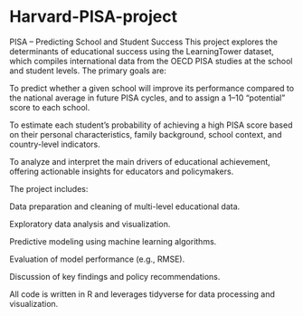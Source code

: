 # Harvard-PISA-project
PISA  – Predicting School and Student Success
This project explores the determinants of educational success using the LearningTower dataset, which compiles international data from the OECD PISA studies at the school and student levels. The primary goals are:

To predict whether a given school will improve its performance compared to the national average in future PISA cycles, and to assign a 1–10 “potential” score to each school.

To estimate each student’s probability of achieving a high PISA score based on their personal characteristics, family background, school context, and country-level indicators.

To analyze and interpret the main drivers of educational achievement, offering actionable insights for educators and policymakers.

The project includes:

Data preparation and cleaning of multi-level educational data.

Exploratory data analysis and visualization.

Predictive modeling using machine learning algorithms.

Evaluation of model performance (e.g., RMSE).

Discussion of key findings and policy recommendations.

All code is written in R and leverages tidyverse for data processing and visualization.

